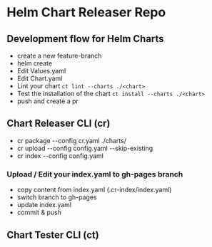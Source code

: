 # Helm Chart Releaser Repo

## Development flow for Helm Charts

- create a new feature-branch
- helm create <chart-name>
- Edit Values.yaml
- Edit Chart.yaml
- Lint your chart 
`ct lint --charts ./<chart>`
- Test the installation of the chart
`ct install --charts ./<chart>`
- push and create a pr

## Chart Releaser CLI (cr)

- cr package --config cr.yaml ./charts/<chart>
- cr upload --config config.yaml --skip-existing
- cr index --config config.yaml

### Upload / Edit your index.yaml to gh-pages branch

- copy content from index.yaml (.cr-index/index.yaml)
- switch branch to gh-pages
- update index.yaml
- commit & push

## Chart Tester CLI (ct)